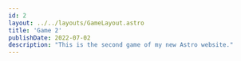```yaml
---
id: 2
layout: ../../layouts/GameLayout.astro
title: 'Game 2'
publishDate: 2022-07-02
description: "This is the second game of my new Astro website."
---
```

